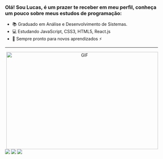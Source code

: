 ### Olá! Sou Lucas, é um prazer te receber em meu perfil, conheça um pouco sobre meus estudos de programação:

- 📚 Graduado em Análise e Desenvolvimento de Sistemas. 
- 💻 Estudando JavaScript, CSS3, HTML5, React.js
- 🔋 Sempre pronto para novos aprendizados ⚡

<hr/>
<div align="center">
  <img align="right" alt="GIF" src="https://github.com/abhisheknaiidu/abhisheknaiidu/blob/master/code.gif?raw=true" width="500" height="320" />
</div>

  ##
  
 <div>
  <a href="https://instagram.com/lucasmeiraf" target="_blank"><img src="https://img.shields.io/badge/-Instagram-%23E4405F?style=for-the-badge&logo=instagram&logoColor=white" target="_blank"></a>
  <a href = "lucaas.meiraf@gmail.com"><img src="https://img.shields.io/badge/Gmail-D14836?style=for-the-badge&logo=gmail&logoColor=white" target="_blank"></a>
  <a href="https://www.linkedin.com/in/lucas-meira-311ba1208/" target="_blank"><img src="https://img.shields.io/badge/-LinkedIn-%230077B5?style=for-the-badge&logo=linkedin&logoColor=white" target="_blank"></a> 
  </div>
  
